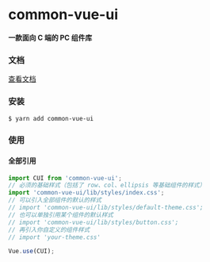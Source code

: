 # common-vue-ui

**一款面向 C 端的 PC 组件库**

### 文档

[查看文档](https://kybetter.gitee.io/cui-pages/)

### 安装
```bash
$ yarn add common-vue-ui
```
### 使用

#### 全部引用

```js
import CUI from 'common-vue-ui';
// 必须的基础样式（包括了 row、col、ellipsis 等基础组件的样式）
import 'common-vue-ui/lib/styles/index.css';
// 可以引入全部组件的默认的样式
// import 'common-vue-ui/lib/styles/default-theme.css';
// 也可以单独引用某个组件的默认样式
// import 'common-vue-ui/lib/styles/button.css';
// 再引入你自定义的组件样式
// import 'your-theme.css'

Vue.use(CUI);
```
